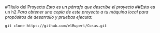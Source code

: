 #Título del Proyecto
_Esto es un párrafo que describe el proyecto_
##Esto es un h2
_Para obtener una copia de este proyecto a tu máquina local para propósitos de desarrollo y pruebas ejecuta:_
```
git clone https://github.com/elRupert/Cosas.git
```

